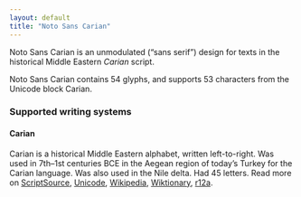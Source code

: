 ```yaml
---
layout: default
title: "Noto Sans Carian"
---
```

Noto Sans Carian is an unmodulated (“sans serif”) design for texts in the historical Middle Eastern _Carian_ script. 

Noto Sans Carian contains 54 glyphs, and supports 53 characters from the Unicode block Carian.


### Supported writing systems


#### Carian

Carian is a historical Middle Eastern alphabet, written left-to-right. Was used in 7th–1st centuries BCE in the Aegean region of today’s Turkey for the Carian language. Was also used in the Nile delta. Had 45 letters. Read more on [ScriptSource](https://scriptsource.org/scr/Cari), [Unicode](https://www.unicode.org/versions/Unicode13.0.0/ch08.pdf#G26509), [Wikipedia](https://en.wikipedia.org/wiki/ISO_15924:Cari), [Wiktionary](https://en.wiktionary.org/wiki/Category:Carian_script), [r12a](https://r12a.github.io/scripts/links?iso=Cari).

